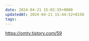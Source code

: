 ```yaml
---
date: 2024-04-21 15:02:55+0000
updatedAt: 2024-04-21 15:44:52+8150
tags: 
---
```

https://omty.tistory.com/59